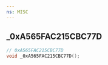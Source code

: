 ```yaml
---
ns: MISC
---
```

## _0xA565FAC215CBC77D

```c
// 0xA565FAC215CBC77D
void _0xA565FAC215CBC77D();
```

